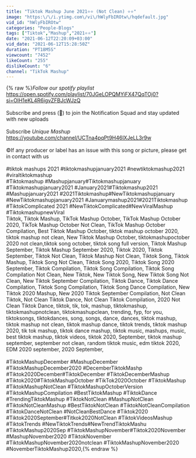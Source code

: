 ```yaml
---
title: "Tiktok Mashup June 2021⭐⭐ (Not Clean) ⭐⭐"
image: "https:\/\/i.ytimg.com\/vi\/hWlyFbIROtw\/hqdefault.jpg"
vid_id: "hWlyFbIROtw"
categories: "People-Blogs"
tags: ["Tiktok","Mashup","2021⭐⭐"]
date: "2021-06-12T22:20:09+03:00"
vid_date: "2021-06-12T15:28:50Z"
duration: "PT18M5S"
viewcount: "7452"
likeCount: "255"
dislikeCount: "6"
channel: "TikTok Mashup"
---
```

{% raw %}*Follow our spotify playlist*<br /><a rel="nofollow" target="blank" href="https://open.spotify.com/playlist/70JGeLOPQMYiFX47QqTOj0?si=OlH1eKL4R6igvZFBJcWJzQ">https://open.spotify.com/playlist/70JGeLOPQMYiFX47QqTOj0?si=OlH1eKL4R6igvZFBJcWJzQ</a><br /><br />Subscribe and press (🔔) to join the Notification Squad and stay updated with new uploads<br /><br />Subscribe *Unique Mashup*<br /><a rel="nofollow" target="blank" href="https://youtube.com/channel/UCTna4pqPt9H46lXJeLL3r9w">https://youtube.com/channel/UCTna4pqPt9H46lXJeLL3r9w</a><br /><br />©️If any producer or label has an issue with this song or picture, please get in contact with us<br /><br />#tiktok​​ mashups 2021 #tiktokmashupjanuary2021​​ #newtiktokmashup2021​​ #viraltiktokmashup​​<br />#Tiktokmashup​​ #Mashupjanuary​​ #Tiktokmashupjanuary​​ #Tiktokmashupjanuary2021​​ #January2021​​ #Tiktokmashup2021​​ #Mashupjanuary2021​​ #2021Tiktokmashup​​ #NewTiktokmashupjanuary​​ #NewTiktokmashupjanuary2021​​ #Januarymashup2021​​ #2021Tiktokmashup​​ #TiktokComplicated​​ 2021 #NewTiktokComplicated​​ #NewViralMashup​​ #TiktokmashupnewViral​​<br />Tiktok, Tiktok Mashup, TikTok Mashup October, TikTok Mashup October 2020, TikTok Mashup October Not Clean, TikTok Mashup October Compilation, Best Tiktok Mashup October, tiktok mashup october 2020, tiktok mashup not clean, New Tiktok Mashup October, tiktokmashupoctober 2020 not clean,tiktok song october, tiktok song full version, Tiktok Mashup September, Tiktok Mashup September 2020, Tiktok 2020, Tiktok September, Tiktok Not Clean, Tiktok Mashup Not Clean, Tiktok Song, Tiktok Mashup, Tiktok Song Not Clean, Tiktok Song 2020, Tiktok Song 2020 September, Tiktok Compilation, Tiktok Song Compilation, Tiktok Song Compilation Not Clean, New Tiktok, New Tiktok Song, New Tiktok Song Not Clean, New Tiktok September Compilation, Tiktok Dance, Tiktok Dance Compilation, Tiktok Song Compilation, Tiktok Song Dance Compilation, New Tiktok 2020 Mashup, New 2020 Tiktok September Compilation, Not Clean Tiktok, Not Clean Tiktok Dance, Not Clean Tiktok Compilation, 2020 Not Clean Tiktok Dance, tiktok, tik, tok, mashup, tiktokmashup, tiktokmashupnotclean, tiktokmashupclean, trending, fyp, for you, tiktoksongs, tiktokdances, song, songs, dance, dances, tiktok mashup, tiktok mashup not clean, tiktok mashup dance, tiktok trends, tiktok mashup 2020, tik tok mashup, tiktok dance mashup, tiktok music, mashups, music, best tiktok mashup, tiktok videos, tiktok 2020, September, tiktok mashup september, september not clean, random tiktok music, edm tiktok 2020, EDM 2020 september, 2020 September,<br /><br />#TiktokMashupDecember​​ #MashupDecember​​ #TiktokMashupDecember2020​​ #DecemberTiktokMashp​​ #Tiktok2020December​​ #TiktokDecember​​ #TiktokDecemberMashup​​<br />#Tiktok2020​​ #TiktokMashupOctober​​ #TikTok2020October​​ #TiktokMashup​​ #TiktokMashupNotClean​​ #TiktokMashupOctoberVersion​​ #TiktokMashupCompilation​​ #BestTiktokMashup​​ #TiktokDance​​ #TrendingTiktokMashup​​ #TiktokNotClean​​ #MashupNotClean​​ #TiktokNotCleanMashup​​ #BestTiktokNotClean​​ #TiktokNotCleanCompilation​​ #TiktokDanceNotClean​​ #NotCleanBestDance​​ #Tiktok2020​​ #Tiktok2020September​​ #Titkok2020NotClean​​ #TiktokVideosMashup​​ #TiktokTrends​​ #NewTiktokTrends​​ #NewTrendTiktokMashu​​ #TiktokMashup2020Sep​​ #TiktokMashupNovember​​ #Tiktok2020November​​ #MashupNovember2020​​ #TiktokNovember​​ #TiktokMashupNovember2020notclean​​ #TiktokMashupNovember2020​​ #NovemberTiktokMashup2020​​,{% endraw %}
